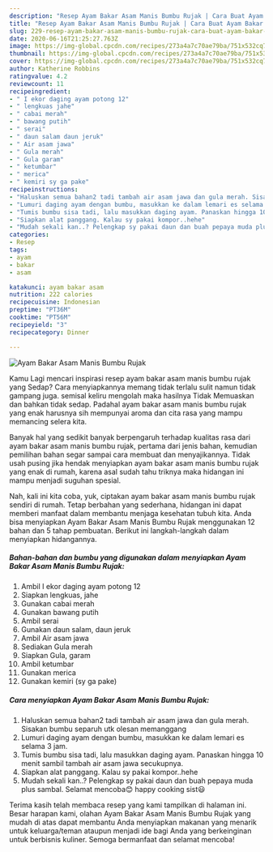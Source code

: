 ```yaml
---
description: "Resep Ayam Bakar Asam Manis Bumbu Rujak | Cara Buat Ayam Bakar Asam Manis Bumbu Rujak Yang Paling Enak"
title: "Resep Ayam Bakar Asam Manis Bumbu Rujak | Cara Buat Ayam Bakar Asam Manis Bumbu Rujak Yang Paling Enak"
slug: 229-resep-ayam-bakar-asam-manis-bumbu-rujak-cara-buat-ayam-bakar-asam-manis-bumbu-rujak-yang-paling-enak
date: 2020-06-16T21:25:27.763Z
image: https://img-global.cpcdn.com/recipes/273a4a7c70ae79ba/751x532cq70/ayam-bakar-asam-manis-bumbu-rujak-foto-resep-utama.jpg
thumbnail: https://img-global.cpcdn.com/recipes/273a4a7c70ae79ba/751x532cq70/ayam-bakar-asam-manis-bumbu-rujak-foto-resep-utama.jpg
cover: https://img-global.cpcdn.com/recipes/273a4a7c70ae79ba/751x532cq70/ayam-bakar-asam-manis-bumbu-rujak-foto-resep-utama.jpg
author: Katherine Robbins
ratingvalue: 4.2
reviewcount: 11
recipeingredient:
- " I ekor daging ayam potong 12"
- " lengkuas jahe"
- " cabai merah"
- " bawang putih"
- " serai"
- " daun salam daun jeruk"
- " Air asam jawa"
- " Gula merah"
- " Gula garam"
- " ketumbar"
- " merica"
- " kemiri sy ga pake"
recipeinstructions:
- "Haluskan semua bahan2 tadi tambah air asam jawa dan gula merah. Sisakan bumbu separuh utk olesan memanggang"
- "Lumuri daging ayam dengan bumbu, masukkan ke dalam lemari es selama 3 jam."
- "Tumis bumbu sisa tadi, lalu masukkan daging ayam. Panaskan hingga 10 menit sambil tambah air asam jawa secukupnya."
- "Siapkan alat panggang. Kalau sy pakai kompor..hehe"
- "Mudah sekali kan..? Pelengkap sy pakai daun dan buah pepaya muda plus sambal. Selamat mencoba😊 happy cooking sist😃"
categories:
- Resep
tags:
- ayam
- bakar
- asam

katakunci: ayam bakar asam 
nutrition: 222 calories
recipecuisine: Indonesian
preptime: "PT36M"
cooktime: "PT56M"
recipeyield: "3"
recipecategory: Dinner

---
```



![Ayam Bakar Asam Manis Bumbu Rujak](https://img-global.cpcdn.com/recipes/273a4a7c70ae79ba/751x532cq70/ayam-bakar-asam-manis-bumbu-rujak-foto-resep-utama.jpg)

Kamu Lagi mencari inspirasi resep ayam bakar asam manis bumbu rujak yang Sedap? Cara menyiapkannya memang tidak terlalu sulit namun tidak gampang juga. semisal keliru mengolah maka hasilnya Tidak Memuaskan dan bahkan tidak sedap. Padahal ayam bakar asam manis bumbu rujak yang enak harusnya sih mempunyai aroma dan cita rasa yang mampu memancing selera kita.



Banyak hal yang sedikit banyak berpengaruh terhadap kualitas rasa dari ayam bakar asam manis bumbu rujak, pertama dari jenis bahan, kemudian pemilihan bahan segar sampai cara membuat dan menyajikannya. Tidak usah pusing jika hendak menyiapkan ayam bakar asam manis bumbu rujak yang enak di rumah, karena asal sudah tahu triknya maka hidangan ini mampu menjadi suguhan spesial.


Nah, kali ini kita coba, yuk, ciptakan ayam bakar asam manis bumbu rujak sendiri di rumah. Tetap berbahan yang sederhana, hidangan ini dapat memberi manfaat dalam membantu menjaga kesehatan tubuh kita. Anda bisa menyiapkan Ayam Bakar Asam Manis Bumbu Rujak menggunakan 12 bahan dan 5 tahap pembuatan. Berikut ini langkah-langkah dalam menyiapkan hidangannya.

<!--inarticleads1-->

##### Bahan-bahan dan bumbu yang digunakan dalam menyiapkan Ayam Bakar Asam Manis Bumbu Rujak:

1. Ambil  I ekor daging ayam potong 12
1. Siapkan  lengkuas, jahe
1. Gunakan  cabai merah
1. Gunakan  bawang putih
1. Ambil  serai
1. Gunakan  daun salam, daun jeruk
1. Ambil  Air asam jawa
1. Sediakan  Gula merah
1. Siapkan  Gula, garam
1. Ambil  ketumbar
1. Gunakan  merica
1. Gunakan  kemiri (sy ga pake)




<!--inarticleads2-->

##### Cara menyiapkan Ayam Bakar Asam Manis Bumbu Rujak:

1. Haluskan semua bahan2 tadi tambah air asam jawa dan gula merah. Sisakan bumbu separuh utk olesan memanggang
1. Lumuri daging ayam dengan bumbu, masukkan ke dalam lemari es selama 3 jam.
1. Tumis bumbu sisa tadi, lalu masukkan daging ayam. Panaskan hingga 10 menit sambil tambah air asam jawa secukupnya.
1. Siapkan alat panggang. Kalau sy pakai kompor..hehe
1. Mudah sekali kan..? Pelengkap sy pakai daun dan buah pepaya muda plus sambal. Selamat mencoba😊 happy cooking sist😃




Terima kasih telah membaca resep yang kami tampilkan di halaman ini. Besar harapan kami, olahan Ayam Bakar Asam Manis Bumbu Rujak yang mudah di atas dapat membantu Anda menyiapkan makanan yang menarik untuk keluarga/teman ataupun menjadi ide bagi Anda yang berkeinginan untuk berbisnis kuliner. Semoga bermanfaat dan selamat mencoba!
